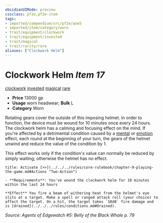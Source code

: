 ```yaml
---
obsidianUIMode: preview
cssclass: pf2e,pf2e-item
tags:
- imported/compendium/src/pf2e/aoe5
- imported/item/category/worn
- trait/equipment/clockwork
- trait/equipment/invested
- trait/magical
- trait/rarity/rare
aliases: ["Clockwork Helm"]
---
```

# Clockwork Helm *Item 17*  
[clockwork](clockwork-g-g.md)  [invested](invested.md)  [magical](magical.md)  [rare](rare.md)  

- **Price** 13000 gp
- **Usage** worn headwear; **Bulk** L
- **Category** Worn

Rotating gears cover the outside of this imposing helmet. In order to function, the device must be wound for 10 minutes once every 24 hours. The clockwork helm has a calming and focusing effect on the mind. If you're affected by a detrimental condition caused by a [mental](mental.md) or [emotion](emotion.md) effect, each round at the beginning of your turn, the gears of the helmet unwind and reduce the value of the condition by 1.

This effect works only if the condition's value can normally be reduced by simply waiting; otherwise the helmet has no effect.

```ad-embed-ability
title: Activate [>>](../../../rules/core-rulebook/chapter-9-playing-the-game.md#Actions "Two-Action")

- **Requirements**: You've wound the clockwork helm for 10 minutes within the last 24 hours

**Effect** You fire a beam of withering heat from the helmet's eye slits at a target. Make a spell or ranged attack roll (your choice) to affect the target. On a hit, the target takes `10d8` fire damage and is [drained](../../../rules/conditions.md#Drained).
```

*Source: Agents of Edgewatch #5: Belly of the Black Whale p. 79*
